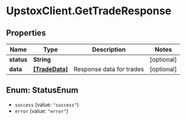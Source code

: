 # UpstoxClient.GetTradeResponse

## Properties
Name | Type | Description | Notes
------------ | ------------- | ------------- | -------------
**status** | **String** |  | [optional] 
**data** | [**[TradeData]**](TradeData.md) | Response data for trades | [optional] 

<a name="StatusEnum"></a>
## Enum: StatusEnum

* `success` (value: `"success"`)
* `error` (value: `"error"`)

